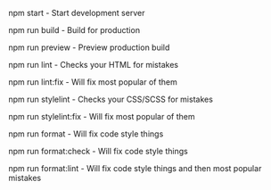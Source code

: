 npm start - Start development server

npm run build - Build for production

npm run preview - Preview production build

npm run lint - Checks your HTML for mistakes

npm run lint:fix - Will fix most popular of them

npm run stylelint - Checks your CSS/SCSS for mistakes

npm run stylelint:fix - Will fix most popular of them

npm run format - Will fix code style things

npm run format:check - Will fix code style things

npm run format:lint - Will fix code style things and then most popular mistakes
